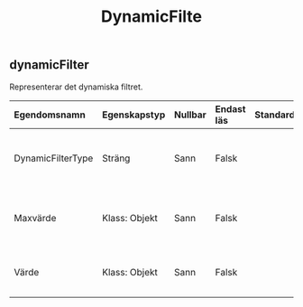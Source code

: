 ﻿---
title: DynamicFilte
second_title: Aspose.Cells Cloud Documen
type: docs
url: /sv/specification/model/dynamicfilter/
description: "Aspose.Cells Molnmodellspecifikation: DynamicFilter. Hantera enkelt Excel och andra kalkylarksdokument med funktioner som att öppna, generera, redigera, dela, slå samman, jämföra och konvertera"
kwords: Excel, Office, Kalkylblad, Cloud REST API, DynamicFilter
weight: 50
---
## **dynamicFilter**

 Representerar det dynamiska filtret.

| Egendomsnamn| Egenskapstyp| Nullbar| Endast läs| Standardvärde| Beskrivning|
|:- |:- |:- |:- |:- |:- |
| DynamicFilterType| Sträng| Sann| Falsk|| Hämtar och ställer in den dynamiska filtertypen.|
| Maxvärde| Klass: Objekt| Sann| Falsk|| Hämtar och ställer in det dynamiska filtrets maxvärde.|
| Värde| Klass: Objekt| Sann| Falsk|| Hämtar och ställer in det dynamiska filtervärdet.|

